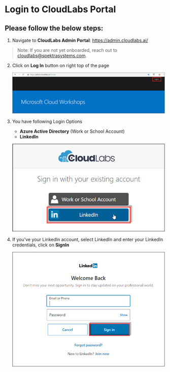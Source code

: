 # Login to CloudLabs Portal

## Please follow the below steps:

1. Navigate to **CloudLabs Admin Portal**: https://admin.cloudlabs.ai/

>Note: If you are not yet onboarded, reach out to cloudlabs@spektrasystems.com.

2. Click on **Log In** button on right top of the page

   ![](images/login.png)

3. You have following Login Options
   * **Azure Active Directory** (Work or School Account)
   * **LinkedIn**

   ![](images/linkedin.png)

4. If you've your LinkedIn account, select LinkedIn and enter your LinkedIn credentials, click on **SignIn**
  
   ![](images/linkcred.png)


